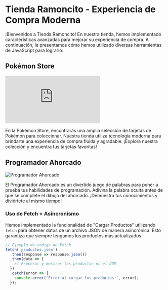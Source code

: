 # Tienda Ramoncito - Experiencia de Compra Moderna

¡Bienvenidos a Tienda Ramoncito! En nuestra tienda, hemos implementado características avanzadas para mejorar su experiencia de compra. A continuación, le presentamos cómo hemos utilizado diversas herramientas de JavaScript para lograrlo:

## Pokémon Store

![Pokémon Store](https://hectordanielayarachifuentes.github.io/TARJETAS-POKEMON-STORE/index.html)

En la Pokémon Store, encontrarás una amplia selección de tarjetas de Pokémon para coleccionar. Nuestra tienda utiliza tecnología moderna para brindarte una experiencia de compra fluida y agradable. ¡Explora nuestra colección y encuentra tus tarjetas favoritas!

## Programador Ahorcado

![Programador Ahorcado](https://hectordanielayarachifuentes.github.io/ahorcado/)

El Programador Ahorcado es un divertido juego de palabras para poner a prueba tus habilidades de programación. Adivina la palabra oculta antes de que se complete el dibujo del ahorcado. ¡Demuestra tus conocimientos y diviértete al mismo tiempo!

### Uso de Fetch + Asincronismo

Hemos implementado la funcionalidad de "Cargar Productos" utilizando `fetch` para obtener datos de un archivo JSON de manera asincrónica. Esto garantiza que siempre tengamos los productos más actualizados.

```javascript
// Ejemplo de código de Fetch
fetch('productos.json')
  .then(response => response.json())
  .then(data => {
    // Procesar y mostrar los productos en el DOM
  })
  .catch(error => {
    console.error('Error al cargar los productos:', error);
  });

